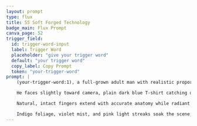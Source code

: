 ```yaml
---
layout: prompt
type: flux
title: 55 Soft Forged Technology
badge_main: Flux Prompt
canva_page: 52
trigger_field:
  id: trigger-word-input
  label: Trigger Word
  placeholder: "give your trigger word"
  default: "your trigger word"
  copy_label: Copy Prompt
  token: "your-trigger-word"
prompt: |
    (your-trigger-word:1), a full-grown adult man with realistic proportions, stands mid-torso and up in a hyperreal rainforest clearing at night.

    He faces slightly toward camera, plain dark blue T-shirt catching dew-soaked glow. His expression blends awe and pleasant surprise as he engages a hovering alien interface.

    Natural, intact fingers extend with accurate anatomy while radiant magenta light spills from the interface, washing his face and upper body.

    Indigo foliage, violet mist, and pink light streaks soak the scene, reflecting across glossy leaves. Cinematic, photoreal detail preserves grounded posture, expressive lighting, and smooth anatomy—merging rainforest serenity with soft, forged alien technology.
---
```


